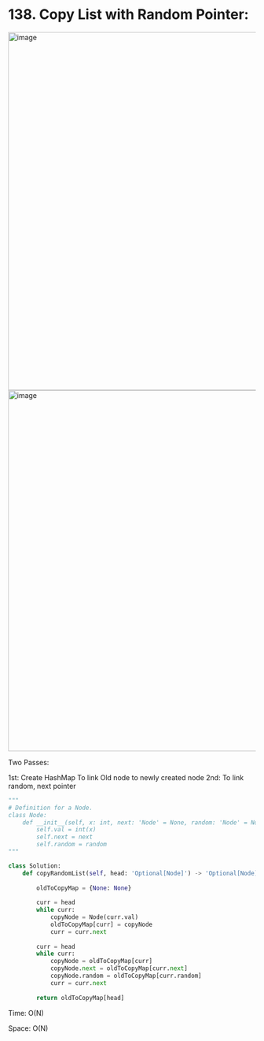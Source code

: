# 138. Copy List with Random Pointer:

<img width="727" alt="image" src="https://user-images.githubusercontent.com/35987583/168496862-e1652e2a-ac10-4b8b-9a5d-36917eafa147.png">
<img width="733" alt="image" src="https://user-images.githubusercontent.com/35987583/168496866-5165a461-8e36-4e07-87c3-a1aee52af4b1.png">


Two Passes:

1st: Create HashMap To link Old node to newly created node
2nd: To link random, next pointer

```python
"""
# Definition for a Node.
class Node:
    def __init__(self, x: int, next: 'Node' = None, random: 'Node' = None):
        self.val = int(x)
        self.next = next
        self.random = random
"""

class Solution:
    def copyRandomList(self, head: 'Optional[Node]') -> 'Optional[Node]':
        
        oldToCopyMap = {None: None}
        
        curr = head
        while curr:
            copyNode = Node(curr.val)
            oldToCopyMap[curr] = copyNode
            curr = curr.next
            
        curr = head
        while curr:
            copyNode = oldToCopyMap[curr]
            copyNode.next = oldToCopyMap[curr.next]
            copyNode.random = oldToCopyMap[curr.random]
            curr = curr.next
            
        return oldToCopyMap[head]
```

Time: O(N)

Space: O(N)
